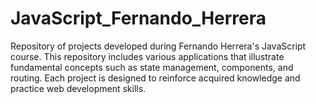 # JavaScript_Fernando_Herrera
Repository of projects developed during Fernando Herrera's JavaScript course. This repository includes various applications that illustrate fundamental concepts such as state management, components, and routing. Each project is designed to reinforce acquired knowledge and practice web development skills.
